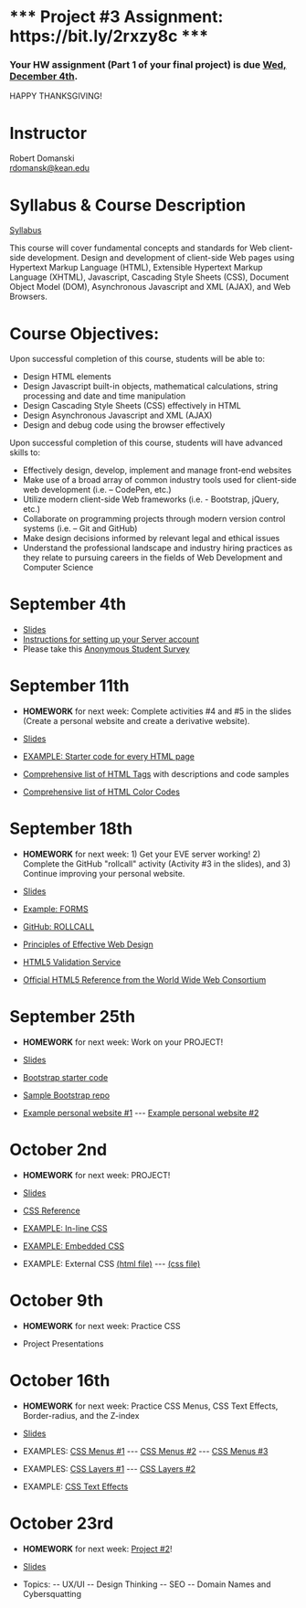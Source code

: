 <h1>*** Project #3 Assignment: https://bit.ly/2rxzy8c ***</h1>

<h3>Your HW assignment (Part 1 of your final project) is due <b><u>Wed, December 4th</u></b>.</h3>


HAPPY THANKSGIVING!




# Instructor

Robert Domanski<br>
<a href="mailto:rdomanski@kean.edu">rdomansk@kean.edu</a>


# Syllabus & Course Description

<a href="https://drive.google.com/open?id=1ev3MwcyexWngUv2lMeoJSF7J8bE_HgmF">Syllabus</a>

This course will cover fundamental concepts and standards for Web client-side development. Design and development of client-side Web pages using Hypertext Markup Language (HTML), Extensible Hypertext Markup Language (XHTML), Javascript, Cascading Style Sheets (CSS), Document Object Model (DOM), Asynchronous Javascript and XML (AJAX), and Web Browsers.


# Course Objectives:  

Upon successful completion of this course, students will be able to:

- Design HTML elements
- Design Javascript built-in objects, mathematical calculations, string processing and date and time manipulation
- Design Cascading Style Sheets (CSS) effectively in HTML
- Design Asynchronous Javascript and XML (AJAX)
- Design and debug code using the browser effectively

Upon successful completion of this course, students will have advanced skills to:

- Effectively design, develop, implement and manage front-end websites
- Make use of a broad array of common industry tools used for client-side web development (i.e. – CodePen, etc.)
- Utilize modern client-side Web frameworks (i.e. - Bootstrap, jQuery, etc.)
- Collaborate on programming projects through modern version control systems (i.e. – Git and GitHub)
- Make design decisions informed by relevant legal and ethical issues
- Understand the professional landscape and industry hiring practices as they relate to pursuing careers in the fields of Web Development and Computer Science


# September 4th

- <a href="https://drive.google.com/open?id=1bMMVG-OXXpx89w0eEP89oJCam3hTGu8Y">Slides</a>
- <a href="https://drive.google.com/open?id=1QUuK4LnBcTsDhrVsBwtNdgyjqDM35s6a">Instructions for setting up your Server account</a>
- Please take this <a href="https://drive.google.com/open?id=1H35dM7x69TCMM71Vi_8-FQ8DLUW43IR2H9ZuWSV_4dA">Anonymous Student Survey</a>


# September 11th

- <b>HOMEWORK</b> for next week:  Complete activities #4 and #5 in the slides (Create a personal website and create a derivative website).

- <a href="https://drive.google.com/open?id=1wHQ7YNHmG5ozL4hjUQUFBodJ-1ThibLA">Slides</a>
- <a href="https://drive.google.com/open?id=1Lpqgqj8cn6e_CrtBFasGiNpjpb3SZQFv">EXAMPLE: Starter code for every HTML page</a>

- <a href="https://www.w3schools.com/tags">Comprehensive list of HTML Tags</a> with descriptions and code samples
- <a href="https://www.w3schools.com/colors/colors_names.asp">Comprehensive list of HTML Color Codes</a>


# September 18th

- <b>HOMEWORK</b> for next week:  1) Get your EVE server working! 2) Complete the GitHub "rollcall" activity (Activity #3 in the slides), and 3) Continue improving your personal website.

- <a href="https://drive.google.com/open?id=1V7qdYCCLwW4bYN-3Ldh35_DAGdab7jCC">Slides</a>
- <a href="https://eve.kean.edu/~rdomansk/forms.html">Example: FORMS</a>
- <a href="https://github.com/tech3500/git-activity">GitHub: ROLLCALL</a>
  
- <a href="https://www.cleverism.com/web-design-principles-successful-websites/">Principles of Effective Web Design</a>
- <a href="http://validator.w3.org/">HTML5 Validation Service</a>
- <a href="https://dev.w3.org/html5/html-author/">Official HTML5 Reference from the World Wide Web Consortium</a>



# September 25th

- <b>HOMEWORK</b> for next week:  Work on your PROJECT!

- <a href="https://drive.google.com/open?id=1x_sT0RKo8qEJPlHh1EtJKxK0761wmw8d">Slides</a>
- <a href="https://drive.google.com/open?id=1W1daZaofkyxh0pK74Dox6WsRatgyNYiH">Bootstrap starter code</a>
- <a href="https://github.com/alfonso222/BootStrap-4-Workshop">Sample Bootstrap repo</a>
- <a href="https://moshetrenk.com/">Example personal website #1</a>  ---  <a href="http://alfonsorayo.com/">Example personal website #2</a>



# October 2nd

- <b>HOMEWORK</b> for next week:  PROJECT!

- <a href="https://drive.google.com/open?id=1Mna5SC4BdYDFNsU9FocjUZzda_U8iDTE">Slides</a>
- <a href="http://www.w3schools.com/CSSref">CSS Reference</a>
- <a href="https://drive.google.com/open?id=1umGIRaKspyuYir3bSrfHYJvxBzVTD7of">EXAMPLE:  In-line CSS</a>
- <a href="https://drive.google.com/open?id=1NZZ7O-Z0R8dj1CG01gPqK8agSPRItqcL">EXAMPLE:  Embedded CSS</a>
- EXAMPLE:  External CSS <a href="https://drive.google.com/open?id=1F1VKFRE7E1C00yKUs0fxAn1dKcC5APeS">(html file)</a>  ---  <a href="https://drive.google.com/open?id=1fCcKE4r1l8wa9Tz_aQw_wTwBNwitjXs0">(css file)</a>


# October 9th

- <b>HOMEWORK</b> for next week:  Practice CSS

- Project Presentations


# October 16th

- <b>HOMEWORK</b> for next week:  Practice CSS Menus, CSS Text Effects, Border-radius, and the Z-index

- <a href="https://drive.google.com/open?id=1z1Isx88XiS3u9SRPpQpY1krn8U06SeFW">Slides</a>
- EXAMPLES:  <a href="https://drive.google.com/open?id=1nJrdNRO74bRV5tHTSiwx4Vl476skcJ62">CSS Menus #1</a> ---  <a href="https://drive.google.com/open?id=1y_W5tTMQJSGdGA2dqeDNicv5JJKgM2Rn">CSS Menus #2</a>  ---  <a href="https://drive.google.com/open?id=1cFfzTUpCkW6yps6bUf_LgGq27oo5bpcy">CSS Menus #3</a>
- EXAMPLES:  <a href="https://drive.google.com/open?id=1sWUd41P1yr5WDFDJWW8mgGBkpvAOLSqA">CSS Layers #1</a>  ---  <a href="https://drive.google.com/open?id=1jBMonlqCIE93BOeony0LztFHNHe8rELC">CSS Layers #2</a>
- EXAMPLE:  <a href="https://drive.google.com/open?id=17lYwuVph7TWztJ4tfcmN0V91Pp-WfKMX">CSS Text Effects</a>


# October 23rd

- <b>HOMEWORK</b> for next week:  <a href="https://drive.google.com/open?id=1ZVfNLv0m7slZoaZVH6mN2Gi3O6NBA58h">Project #2</a>!

- <a href="https://drive.google.com/open?id=1LZfNCw-uiyQcbjhJz8o-mxZOpV0sFzUY">Slides</a>
- Topics:
-- UX/UI
-- Design Thinking
-- SEO
-- Domain Names and Cybersquatting




